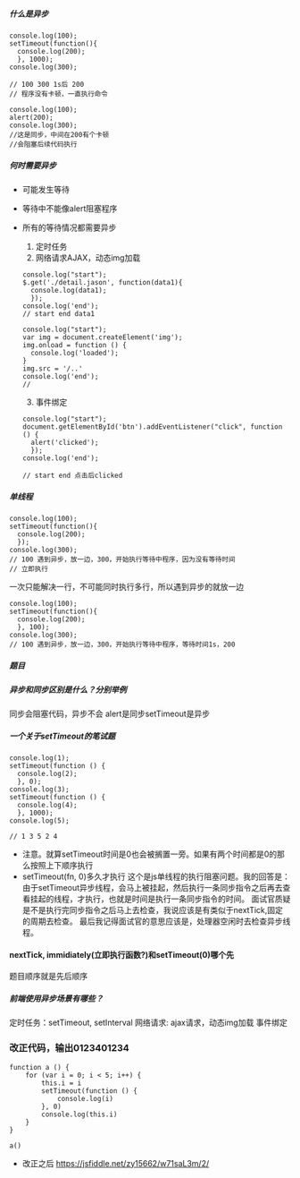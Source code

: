 ##### 什么是异步

```
console.log(100);
setTimeout(function(){
  console.log(200);
  }, 1000);
console.log(300);

// 100 300 1s后 200
// 程序没有卡顿，一直执行命令

console.log(100);
alert(200);
console.log(300);
//这是同步，中间在200有个卡顿
//会阻塞后续代码执行
```
##### 何时需要异步
- 可能发生等待
- 等待中不能像alert阻塞程序
- 所有的等待情况都需要异步
  1. 定时任务
  2. 网络请求AJAX，动态img加载
  ```
  console.log("start");
  $.get('./detail.jason', function(data1){
    console.log(data1);
    });
  console.log('end');
  // start end data1

  console.log("start");
  var img = document.createElement('img');
  img.onload = function () {
    console.log('loaded');
  }
  img.src = '/..'
  console.log('end');
  //  
  ```
  3. 事件绑定

  ```
  console.log("start");
  document.getElementById('btn').addEventListener("click", function () {
    alert('clicked');
    });
  console.log('end');

  // start end 点击后clicked
  ```
##### 单线程

```
console.log(100);
setTimeout(function(){
  console.log(200);
  });
console.log(300);
// 100 遇到异步，放一边，300，开始执行等待中程序，因为没有等待时间
// 立即执行
```
一次只能解决一行，不可能同时执行多行，所以遇到异步的就放一边

```
console.log(100);
setTimeout(function(){
  console.log(200);
  }, 100);
console.log(300);
// 100 遇到异步，放一边，300，开始执行等待中程序，等待时间1s，200
```
##### 题目
##### 异步和同步区别是什么？分别举例
  同步会阻塞代码，异步不会 alert是同步setTimeout是异步

##### 一个关于setTimeout的笔试题

  ```
  console.log(1);
  setTimeout(function () {
    console.log(2);
    }, 0);
  console.log(3);
  setTimeout(function () {
    console.log(4);
    }, 1000);
  console.log(5);

  // 1 3 5 2 4
  ```
- 注意。就算setTimeout时间是0也会被搁置一旁。如果有两个时间都是0的那么按照上下顺序执行
- setTimeout(fn, 0)多久才执行
这个是js单线程的执行阻塞问题。我的回答是：由于setTimeout异步线程，会马上被挂起，然后执行一条同步指令之后再去查看挂起的线程，才执行，也就是时间是执行一条同步指令的时间。
面试官质疑是不是执行完同步指令之后马上去检查，我说应该是有类似于nextTick,固定的周期去检查。
最后我记得面试官的意思应该是，处理器空闲时去检查异步线程。

#### nextTick, immidiately(立即执行函数?)和setTimeout(0)哪个先
题目顺序就是先后顺序

##### 前端使用异步场景有哪些？
  定时任务：setTimeout, setInterval
  网络请求: ajax请求，动态img加载
  事件绑定
###  改正代码，输出0123401234

```
function a () {
    for (var i = 0; i < 5; i++) {
        this.i = i
        setTimeout(function () {
            console.log(i)
        }, 0)
        console.log(this.i)
    }
}

a()
```
- 改正之后 https://jsfiddle.net/zy15662/w71saL3m/2/
